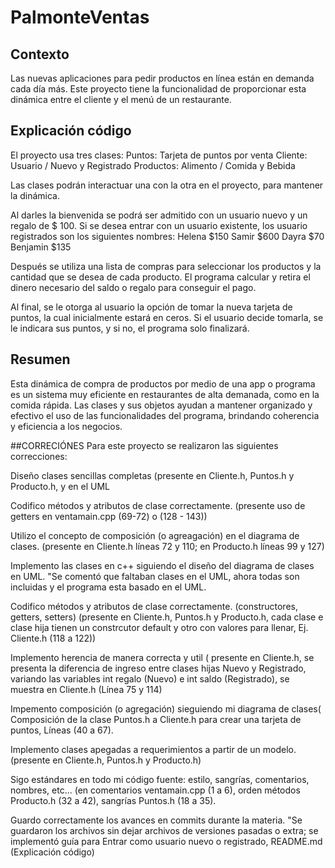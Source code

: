 # PalmonteVentas

## Contexto
Las nuevas aplicaciones para pedir productos en línea están en demanda cada día más. Este proyecto tiene la funcionalidad de proporcionar 
esta dinámica entre el cliente y el menú de un restaurante. 

## Explicación código
El proyecto usa tres clases:
Puntos: Tarjeta de puntos por venta
Cliente: Usuario / Nuevo y Registrado
Productos: Alimento / Comida y Bebida

Las clases podrán interactuar una con la otra en el proyecto, para mantener la dinámica.

Al darles la bienvenida se podrá ser admitido con un usuario nuevo y un regalo de $ 100.
Si se desea entrar con un usuario existente, los usuario registrados son los siguientes nombres:
Helena $150
Samir $600
Dayra $70
Benjamin $135

Después se utiliza una lista de compras para seleccionar los productos y la cantidad que se desea de cada producto.
El programa calcular y retira el dinero necesario del saldo o regalo para conseguir el pago.

Al final, se le otorga al usuario la opción de tomar la nueva tarjeta de puntos, la cual inicialmente estará en ceros.
Si el usuario decide tomarla, se le indicara sus puntos, y si no, el programa solo finalizará.

## Resumen
Esta dinámica de compra de productos por medio de una app o programa es un sistema muy eficiente en restaurantes de alta demanada, como en la comida rápida.
Las clases y sus objetos ayudan a mantener organizado y efectivo el uso de las funcionalidades del programa, brindando coherencia y eficiencia a los negocios.

##CORRECIÓNES
Para este proyecto se realizaron las siguientes correcciones:

Diseño clases sencillas completas (presente en Cliente.h, Puntos.h y Producto.h, y en el UML

Codifico métodos y atributos de clase correctamente. (presente uso de getters en ventamain.cpp (69-72) o (128 - 143))

Utilizo el concepto de composición (o agreagación) en el diagrama de clases. (presente en Cliente.h líneas 72 y 110; en Producto.h
líneas 99 y 127)

Implemento las clases en c++ siguiendo el diseño del diagrama de clases en UML. "Se comentó que faltaban clases en el UML, ahora todas son incluidas y el programa esta basado en el UML.

Codifico métodos y atributos de clase correctamente. (constructores, getters, setters) (presente en Cliente.h, Puntos.h y Producto.h, cada clase e clase hija tienen un constrcutor default y otro con valores para llenar,  Ej. Cliente.h (118 a 122))

Implemento herencia de manera correcta y util ( presente en Cliente.h, se presenta la diferencia de ingreso entre clases hijas Nuevo y Registrado, variando las variables int regalo (Nuevo) e int saldo (Registrado), se muestra en Cliente.h (Línea 75 y 114)

Impemento composición (o agregación) sieguiendo mi diagrama de clases( Composición de la clase Puntos.h a Cliente.h para crear una tarjeta de puntos, Líneas (40 a 67).

Implemento clases apegadas a requerimientos a partir de un modelo. (presente en Cliente.h, Puntos.h y Producto.h)

Sigo estándares en todo mi código fuente: estilo, sangrías, comentarios, nombres, etc... (en comentarios ventamain.cpp (1 a 6), orden métodos Producto.h (32 a 42), sangrías Puntos.h (18 a 35).

Guardo correctamente los avances en commits durante la materia. "Se guardaron los archivos sin dejar archivos de versiones pasadas o extra; se implementó guía para Entrar como usuario nuevo o registrado, README.md (Explicación código)






